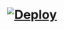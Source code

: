 <h1
<p align="center">
<a href="https://heroku.com/deploy?template=https://github.com/Yogi0090/Dumbledore-shell">
<img src="https://www.herokucdn.com/deploy/button.svg" alt="Deploy">
</a>
</p>
</h1>
